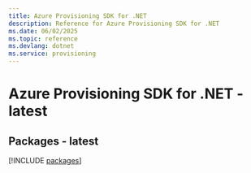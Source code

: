 ```yaml
---
title: Azure Provisioning SDK for .NET
description: Reference for Azure Provisioning SDK for .NET
ms.date: 06/02/2025
ms.topic: reference
ms.devlang: dotnet
ms.service: provisioning
---
```

# Azure Provisioning SDK for .NET - latest
## Packages - latest
[!INCLUDE [packages](provisioning-index.md)]